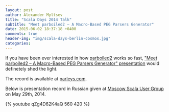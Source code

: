 ```yaml
---
layout: post
author: Alexander Myltsev
title: "Scala Days 2014 Talk"
subtitle: "Meet parboiled2 – A Macro-Based PEG Parsers Generator"
date: 2015-06-02 18:37:18 +0400
comments: true
header-img: "img/scala-days-berlin-cosmos.jpg"
categories: 
---
```


If you have been ever interested in how [parboiled2](http://porboiled2.org) works so fast, ["Meet parboiled2 – A Macro-Based PEG Parsers Generator" presentation](/ScalaDays2014) would definetely shed the light.

The record is available at [parleys.com](https://www.parleys.com/tutorial/meet-parboiled2-a-macro-based-peg-parser-generator-scala-2-10-3).

Below is presentation record in Russian given at [Moscow Scala User Group](https://www.facebook.com/groups/552831821450933/permalink/680310245369756/) on May 29th, 2014.

{% youtube qZg4D62K4aQ 560 420 %}
